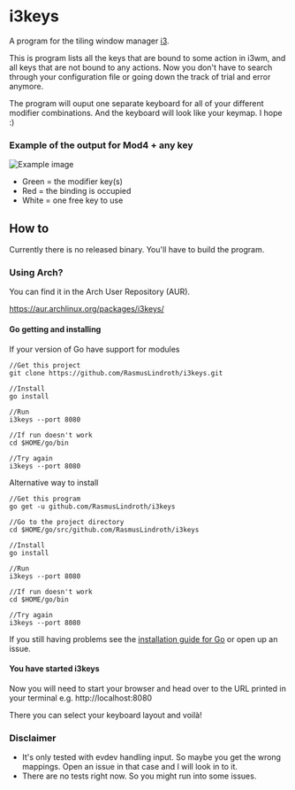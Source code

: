 # i3keys
A program for the tiling window manager [i3](https://i3wm.org/).

This is program lists all the keys that are bound to some action in i3wm, and 
all keys that are not bound to any actions. Now you don't have to search 
through your configuration file or going down the track of trial and error 
anymore.

The program will ouput one separate keyboard for all of your different modifier 
combinations. And the keyboard will look like your keymap. I hope :)

### Example of the output for Mod4 + any key
![Example image](https://i.imgur.com/4J1fbdQ.png)
* Green = the modifier key(s)
* Red = the binding is occupied
* White = one free key to use


## How to
Currently there is no released binary. You'll have to build the program.

### Using Arch?

You can find it in the Arch User Repository (AUR).

https://aur.archlinux.org/packages/i3keys/

#### Go getting and installing

If your version of Go have support for modules
```
//Get this project
git clone https://github.com/RasmusLindroth/i3keys.git

//Install
go install

//Run
i3keys --port 8080

//If run doesn't work
cd $HOME/go/bin

//Try again
i3keys --port 8080
```

Alternative way to install
```
//Get this program
go get -u github.com/RasmusLindroth/i3keys

//Go to the project directory
cd $HOME/go/src/github.com/RasmusLindroth/i3keys

//Install
go install

//Run
i3keys --port 8080

//If run doesn't work
cd $HOME/go/bin

//Try again
i3keys --port 8080
```

If you still having problems see the 
[installation guide for Go](https://golang.org/doc/install#install) or open 
up an issue.

#### You have started i3keys
Now you will need to start your browser and head over to the URL printed in 
your terminal e.g. http://localhost:8080

There you can select your keyboard layout and voilà!

### Disclaimer
* It's only tested with evdev handling input. So maybe you get the wrong 
 mappings. Open an issue in that case and I will look in to it.
* There are no tests right now. So you might run into some issues.
